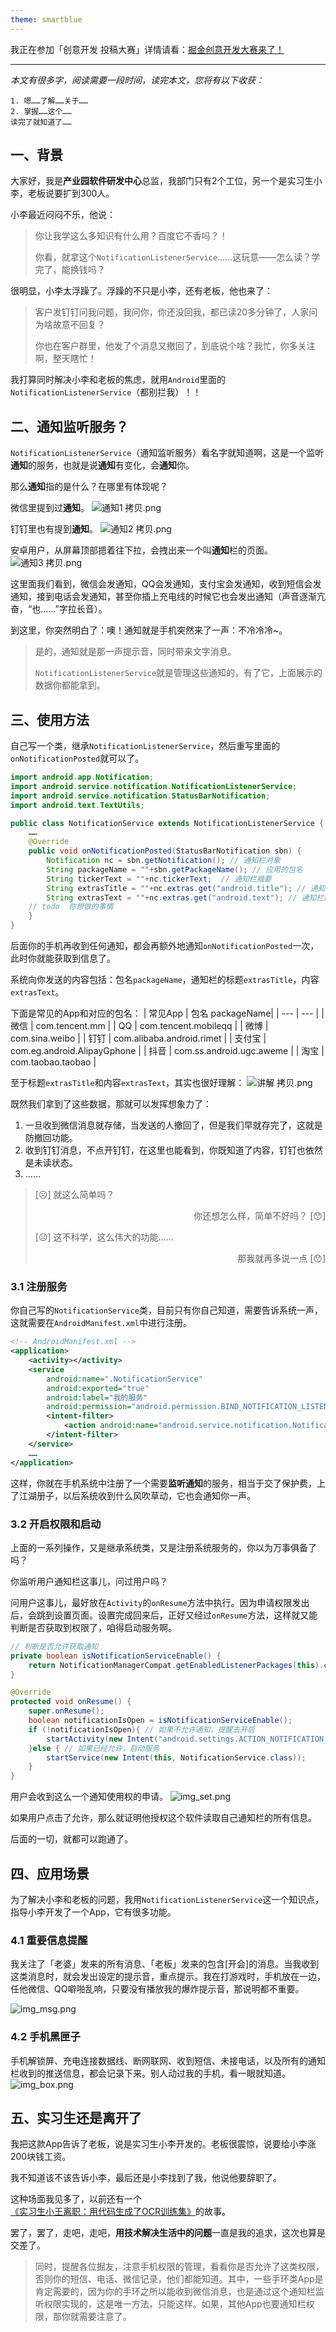 ```yaml
---
theme: smartblue
---
```


我正在参加「创意开发 投稿大赛」详情请看：[掘金创意开发大赛来了！](https://juejin.cn/post/7120441631530549284 "https://juejin.cn/post/7120441631530549284")

---

*本文有很多字，阅读需要一段时间，读完本文，您将有以下收获：*
```
1. 嗯……了解……关于……
2. 掌握……这个……
读完了就知道了……
```


## 一、背景

大家好，我是**产业园软件研发中心**总监，我部门只有2个工位，另一个是实习生小李，老板说要扩到300人。

   小李最近闷闷不乐，他说：
> 你让我学这么多知识有什么用？百度它不香吗？！
> 
> 你看，就拿这个`NotificationListenerService`……这玩意——怎么读？学完了，能换钱吗？

很明显，小李太浮躁了。浮躁的不只是小李，还有老板，他也来了：
> 客户发钉钉问我问题，我问你，你还没回我，都已读20多分钟了，人家问为啥故意不回复？
> 
> 你也在客户群里，他发了个消息又撤回了，到底说个啥？我忙，你多关注啊，整天瞎忙！

我打算同时解决小李和老板的焦虑，就用`Android`里面的`NotificationListenerService`（都别拦我）！！

## 二、通知监听服务？

`NotificationListenerService`（通知监听服务）看名字就知道啊，这是一个监听**通知**的服务，也就是说**通知**有变化，会**通知**你。

那么**通知**指的是什么？在哪里有体现呢？

微信里提到过**通知**。
![通知1 拷贝.png](https://p1-juejin.byteimg.com/tos-cn-i-k3u1fbpfcp/237a4b2208dd4951bd4edd36af8ef97a~tplv-k3u1fbpfcp-watermark.image?)

钉钉里也有提到**通知**。
![通知2 拷贝.png](https://p6-juejin.byteimg.com/tos-cn-i-k3u1fbpfcp/fd81bdd511904368a04020fad5e5eb63~tplv-k3u1fbpfcp-watermark.image?)

安卓用户，从屏幕顶部摁着往下拉，会拽出来一个叫**通知**栏的页面。
![通知3 拷贝.png](https://p9-juejin.byteimg.com/tos-cn-i-k3u1fbpfcp/e023882e146840a89109500bbe3051e8~tplv-k3u1fbpfcp-watermark.image?)

这里面我们看到，微信会发通知，QQ会发通知，支付宝会发通知，收到短信会发通知，接到电话会发通知，甚至你插上充电线的时候它也会发出通知（声音逐渐亢奋，“也……”字拉长音）。

到这里，你突然明白了：噢！通知就是手机突然来了一声：不冷冷冷~。

> 是的，通知就是那一声提示音，同时带来文字消息。
> 
> `NotificationListenerService`就是管理这些通知的，有了它，上面展示的数据你都能拿到。

## 三、使用方法

自己写一个类，继承`NotificationListenerService`，然后重写里面的`onNotificationPosted`就可以了。
```java
import android.app.Notification;
import android.service.notification.NotificationListenerService;
import android.service.notification.StatusBarNotification;
import android.text.TextUtils;

public class NotificationService extends NotificationListenerService {
    ……
    @Override
    public void onNotificationPosted(StatusBarNotification sbn) {
        Notification nc = sbn.getNotification(); // 通知栏对象
        String packageName = ""+sbn.getPackageName(); // 应用的包名
        String tickerText = ""+nc.tickerText;  // 通知栏摘要
        String extrasTitle = ""+nc.extras.get("android.title"); // 通知栏标题
        String extrasText = ""+nc.extras.get("android.text"); // 通知栏内容
	// todo  你想做的事情
    }
}
```

后面你的手机再收到任何通知，都会再额外地通知`onNotificationPosted`一次，此时你就能获取到信息了。

系统向你发送的内容包括：包名`packageName`，通知栏的标题`extrasTitle`，内容`extrasText`。

下面是常见的App和对应的包名：
| 常见App | 包名 packageName|
| --- | --- |
| 微信 | com.tencent.mm |
| QQ | com.tencent.mobileqq |
| 微博 | com.sina.weibo |
| 钉钉 | com.alibaba.android.rimet |
| 支付宝 | com.eg.android.AlipayGphone |
| 抖音 | com.ss.android.ugc.aweme |
| 淘宝 | com.taobao.taobao |

至于标题`extrasTitle`和内容`extrasText`，其实也很好理解：
![讲解 拷贝.png](https://p9-juejin.byteimg.com/tos-cn-i-k3u1fbpfcp/f38bb17fea5749a192bc3445b28f3042~tplv-k3u1fbpfcp-watermark.image?)

既然我们拿到了这些数据，那就可以发挥想象力了：
1. 一旦收到微信消息就存储，当发送的人撤回了，但是我们早就存完了，这就是防撤回功能。
2. 收到钉钉消息，不点开钉钉，在这里也能看到，你既知道了内容，钉钉也依然是未读状态。
3. ……

><p align=left>[☹] 就这么简单吗？</p>
><p align=right>你还想怎么样，简单不好吗？ [😯]</p>
><p align=left>[☹] 这不科学，这么伟大的功能……</p>
><p align=right>那我就再多说一点 [😯]</p>

### 3.1 注册服务

你自己写的`NotificationService`类，目前只有你自己知道，需要告诉系统一声，这就需要在`AndroidManifest.xml`中进行注册。

```xml
<!-- AndroidManifest.xml -->
<application>
    <activity></activity>
    <service
        android:name=".NotificationService"
        android:exported="true"
        android:label="我的服务"
        android:permission="android.permission.BIND_NOTIFICATION_LISTENER_SERVICE">
        <intent-filter>
            <action android:name="android.service.notification.NotificationListenerService" />
        </intent-filter>
    </service>
    ……
</application>
```
这样，你就在手机系统中注册了一个需要**监听通知**的服务，相当于交了保护费，上了江湖册子，以后系统收到什么风吹草动，它也会通知你一声。

### 3.2 开启权限和启动

上面的一系列操作，又是继承系统类，又是注册系统服务的，你以为万事俱备了吗？

你监听用户通知栏这事儿，问过用户吗？

问用户这事儿，最好放在`Activity`的`onResume`方法中执行。因为申请权限发出后，会跳到设置页面。设置完成回来后，正好又经过`onResume`方法，这样就又能判断是否获取到权限了，咱得启动服务啊。
```java
// 判断是否允许获取通知
private boolean isNotificationServiceEnable() {
    return NotificationManagerCompat.getEnabledListenerPackages(this).contains(getPackageName());
}

@Override
protected void onResume() {
    super.onResume();
    boolean notificationIsOpen = isNotificationServiceEnable();
    if (!notificationIsOpen){ // 如果不允许通知，提醒去开启
        startActivity(new Intent("android.settings.ACTION_NOTIFICATION_LISTENER_SETTINGS"));
    }else { // 如果已经允许，启动服务
        startService(new Intent(this, NotificationService.class));
    }
}
```

用户会收到这么一个通知使用权的申请。
![img_set.png](https://p9-juejin.byteimg.com/tos-cn-i-k3u1fbpfcp/4a54be288d5c4a0d9ad7e4b85c46acd1~tplv-k3u1fbpfcp-watermark.image?)

如果用户点击了允许，那么就证明他授权这个软件读取自己通知栏的所有信息。

后面的一切，就都可以跑通了。

## 四、应用场景

为了解决小李和老板的问题，我用`NotificationListenerService`这一个知识点，指导小李开发了一个App，它有很多功能。

### 4.1 重要信息提醒 
我关注了「老婆」发来的所有消息、「老板」发来的包含[开会]的消息。当我收到这类消息时，就会发出设定的提示音，重点提示。我在打游戏时，手机放在一边，任他微信、QQ噼啪乱响，只要没有播放我的爆炸提示音，那说明都不重要。

![img_msg.png](https://p1-juejin.byteimg.com/tos-cn-i-k3u1fbpfcp/23909bda85a8407ab552b10f4c17f631~tplv-k3u1fbpfcp-watermark.image?)

### 4.2 手机黑匣子
手机解锁屏、充电连接数据线、断网联网、收到短信、未接电话，以及所有的通知栏收到的推送信息，都会记录下来。别人动过我的手机，看一眼就知道。
![img_box.png](https://p6-juejin.byteimg.com/tos-cn-i-k3u1fbpfcp/3bf88cbf55c8417f8e3dd27b054006e0~tplv-k3u1fbpfcp-watermark.image?)

## 五、实习生还是离开了

我把这款App告诉了老板，说是实习生小李开发的。老板很震惊，说要给小李涨200块钱工资。

我不知道该不该告诉小李，最后还是小李找到了我，他说他要辞职了。

这种场面我见多了，以前还有一个[《实习生小王离职：用代码生成了OCR训练集》](https://juejin.cn/post/7120640342298198024)的故事。

罢了，罢了，走吧，走吧，**用技术解决生活中的问题**一直是我的追求，这次也算是交差了。

> 同时，提醒各位掘友，注意手机权限的管理，看看你是否允许了这类权限，否则你的短信、电话、微信记录，他们都能知道。其中，一些手环类App是肯定需要的，因为你的手环之所以能收到微信消息，也是通过这个通知栏监听权限实现的，这是唯一方法，只能这样。如果，其他App也要通知栏权限，那你就需要注意了。


